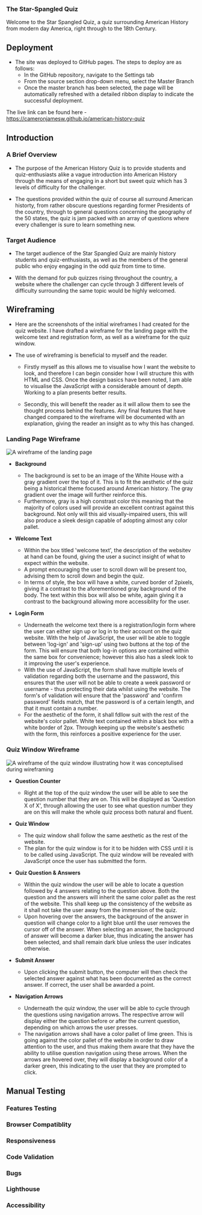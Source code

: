 ### The Star-Spangled Quiz

Welcome to the Star Spangled Quiz, a quiz surrounding American History from modern day America, right through to the 18th Century. 

## Deployment 

- The site was deployed to GitHub pages. The steps to deploy are as follows: 
  - In the GitHub repository, navigate to the Settings tab 
  - From the source section drop-down menu, select the Master Branch
  - Once the master branch has been selected, the page will be automatically refreshed with a detailed ribbon display to indicate the successful deployment. 

The live link can be found here - https://cameronjamesw.github.io/american-history-quiz

## Introduction

### A Brief Overview

- The purpose of the American History Quiz is to provide students and quiz-enthusiasts alike a vague introduction into American History through the means of engaging in a short but sweet quiz which has 3 levels of difficulty for the challenger. 

- The questions provided within the quiz of course all surround American historty, from rather obscure questions regarding former Presidents of the country, through to general questions concerning the geography of the 50 states, the quiz is jam packed with an array of questions where every challenger is sure to learn something new. 

### Target Audience

- The target audience of the Star Spangled Quiz are mainly history students and quiz-enthusiasts, as well as the members of the general public who enjoy engaging in the odd quiz from time to time. 

- With the demand for pub quizzes rising throughout the country, a website where the challenger can cycle through 3 different levels of difficulty surrounding the same topic would be highly welcomed. 

## Wireframing

- Here are the screenshots of the initial wireframes I had created for the quiz website. I have drafted a wireframe for the landing page with the welcome text and registration form, as well as a wireframe for the quiz window.

- The use of wireframing is beneficial to myself and the reader. 
    - Firstly myself as this allows me to visualise how I want the website to look, and therefore I can begin consider how I will structure this with HTML and CSS. Once the design basics have been noted, I am able to visualise the JavaScript with a considerable amount of depth. Working to a plan presents better results.

    - Secondly, this will benefit the reader as it will allow them to see the thought process behind the features. Any final features that have changed compared to the wireframe will be documented with an explanation, giving the reader an insight as to why this has changed.

### Landing Page Wireframe

![A wireframe of the landing page](assets/images/wireframe-1.jpg)

- **Background**
    - The background is set to be an image of the White House with a gray gradient over the top of it. This is to fit the aesthetic of the quiz being a historical theme focused around American history. The gray gradient over the image will further reinforce this.
    - Furthermore, gray is a high constrast color this meaning that the majority of colors used will provide an excellent contrast against this background. Not only will this aid visually-impaired users, this will also produce a sleek design capable of adopting almost any color pallet. 

- **Welcome Text**
    - Within the box titled 'welcome text', the description of the websitev at hand can be found, giving the user a sucinct insight of what to expect within the website.
    - A prompt encouraging the user to scroll down will be present too, advising them to scroll down and begin the quiz.
    - In terms of style, the box will have a white, curved border of 2pixels, giving it a contrast to the aforementioned gray background of the body. The text within this box will also be white, again giving it a contrast to the background allowing more accessiblity for the user. 

- **Login Form**
    - Underneath the welcome text there is a registration/login form where the user can either sign up or log in to their account on the quiz website. With the help of JavaScript, the user will be able to toggle between 'log-ign' and 'sign-up' using two buttons at the top of the form. This will ensure that both log-in options are contained within the same box for convenience; however this also has a sleek look to it improving the user's experience. 
    - With the use of JavaScript, the form shall have multiple levels of validation regarding both the username and the password, this ensures that the user will not be able to create a week password or username - thus protecting their data whilst using the website. The form's of validation will ensure that the 'password' and 'confirm password' fields match, that the password is of a certain length, and that it must contain a number. 
    - For the aesthetic of the form, it shall fdllow suit with the rest of the website's color pallet. White text contained within a black box with a white border of 2px. Through keeping up the website's aesthetic with the form, this reinforces a positive experience for the user. 

### Quiz Window Wireframe

![A wireframe of the quiz window illustrating how it was conceptulised during wireframing](assets/images/wireframe-2.jpg)

- **Question Counter**
    - Right at the top of the quiz window the user will be able to see the question number that they are on. This will be displayed as 'Question X of X', through allowing the user to see what question number they are on this will make the whole quiz process both natural and fluent.

- **Quiz Window**
    - The quiz window shall follow the same aesthetic as the rest of the website.
    - The plan for the quiz window is for it to be hidden with CSS until it is to be called using JavaScript. The quiz window will be revealed with JavaScript once the user has submitted the form.

- **Quiz Question & Answers**
    - Within the quiz window the user will be able to locate a question followed by 4 answers relating to the question above. Both the question and the answers will inherit the same color pallet as the rest of the website. This shall keep up the consistency of the website as it shall not take the user away from the immersion of the quiz. 
    - Upon hovering over the answers, the background of the answer in question will change color to a light blue until the user removes the cursor off of the answer. When selecting an answer, the background of answer will become a darker blue, thus indicating the answer has been selected, and shall remain dark blue unless the user indicates otherwise. 

- **Submit Answer**
    - Upon clicking the submit button, the computer will then check the selected answer against what has been documented as the correct answer. If correct, the user shall be awarded a point.

- **Navigation Arrows**
    - Underneath the quiz window, the user will be able to cycle through the questions using navigation arrows. The respective arrow will display either the question before or after the current question, depending on which arrows the user presses. 
    - The navigation arrows shall have a color pallet of lime green. This is going against the color pallet of the website in order to draw attention to the user, and thus making them aware that they have the ability to utilise question navigation using these arrows. When the arrows are hovered over, they will display a background color of a darker green, this indicating to the user that they are prompted to click. 

## Manual Testing

### Features Testing

### Browser Compatiblity

### Responsiveness

### Code Validation

### Bugs

### Lighthouse

### Accessibility